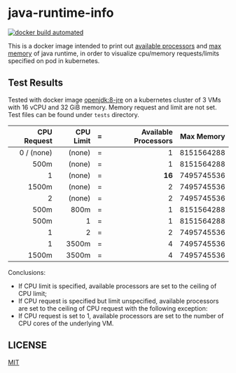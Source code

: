 # java-runtime-info

[![docker build automated](https://img.shields.io/docker/cloud/automated/testcab/java-runtime-info.svg)](https://hub.docker.com/r/testcab/java-runtime-info "testcab/java-runtime-info")

This is a docker image intended to print out [available processors][availableProcessors] and [max memory][maxMemory] of java runtime, in order to visualize cpu/memory requests/limits specified on pod in kubernetes.

[availableProcessors]: https://docs.oracle.com/en/java/javase/12/docs/api/java.base/java/lang/Runtime.html#availableProcessors()
[maxMemory]: https://docs.oracle.com/en/java/javase/12/docs/api/java.base/java/lang/Runtime.html#maxMemory()


## Test Results

Tested with docker image [openjdk:8-jre](https://hub.docker.com/_/openjdk/) on a kubernetes cluster of 3 VMs with 16 vCPU and 32 GiB memory. Memory request and limit are not set. Test files can be found under `tests` directory.

| CPU Request | CPU Limit | = | Available Processors | Max Memory |
| ----------: | --------: | - | -------------------: | ---------: |
|  0 / (none) |    (none) | = |                    1 | 8151564288 |
|        500m |    (none) | = |                    1 | 8151564288 |
|           1 |    (none) | = |               **16** | 7495745536 |
|       1500m |    (none) | = |                    2 | 7495745536 |
|           2 |    (none) | = |                    2 | 7495745536 |
|        500m |      800m | = |                    1 | 8151564288 |
|        500m |         1 | = |                    1 | 8151564288 |
|           1 |         2 | = |                    2 | 7495745536 |
|           1 |     3500m | = |                    4 | 7495745536 |
|       1500m |     3500m | = |                    4 | 7495745536 |


Conclusions:

* If CPU limit is specified, available processors are set to the ceiling of CPU limit;
* If CPU request is specified but limit unspecified, available processors are set to the ceiling of CPU request with the following exception:
* If CPU request is set to 1, available processors are set to the number of CPU cores of the underlying VM.


## LICENSE

[MIT](LICENSE)
